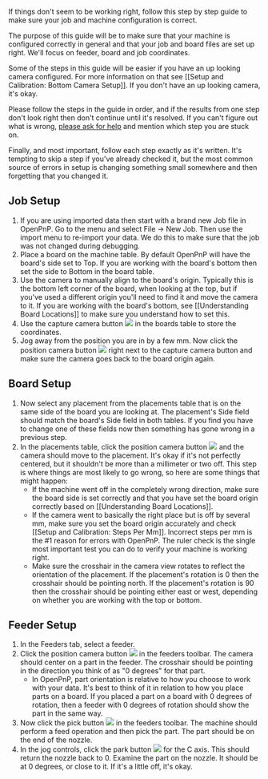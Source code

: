 If things don't seem to be working right, follow this step by step guide to make sure your job and machine configuration is correct.

The purpose of this guide will be to make sure that your machine is configured correctly in general and that your job and board files are set up right. We'll focus on feeder, board and job coordinates.

Some of the steps in this guide will be easier if you have an up looking camera configured. For more information on that see [[Setup and Calibration: Bottom Camera Setup]]. If you don't have an up looking camera, it's okay.

Please follow the steps in the guide in order, and if the results from one step don't look right then don't continue until it's resolved. If you can't figure out what is wrong, [please ask for help](http://groups.google.com/group/openpnp) and mention which step you are stuck on.

Finally, and most important, follow each step exactly as it's written. It's tempting to skip a step if you've already checked it, but the most common source of errors in setup is changing something small somewhere and then forgetting that you changed it.

## Job Setup
1. If you are using imported data then start with a brand new Job file in OpenPnP. Go to the menu and select File -> New Job. Then use the import menu to re-import your data. We do this to make sure that the job was not changed during debugging.
2. Place a board on the machine table. By default OpenPnP will have the board's side set to Top. If you are working with the board's bottom then set the side to Bottom in the board table.
3. Use the camera to manually align to the board's origin. Typically this is the bottom left corner of the board, when looking at the top, but if you've used a different origin you'll need to find it and move the camera to it. If you are working with the board's bottom, see [[Understanding Board Locations]] to make sure you understand how to set this.
4. Use the capture camera button ![](https://rawgit.com/openpnp/openpnp/develop/src/main/resources/icons/capture-camera.svg) in the boards table to store the coordinates.
5. Jog away from the position you are in by a few mm. Now click the position camera button ![](https://rawgit.com/openpnp/openpnp/develop/src/main/resources/icons/position-camera.svg) right next to the capture camera button and make sure the camera goes back to the board origin again.

## Board Setup
1. Now select any placement from the placements table that is on the same side of the board you are looking at. The placement's Side field should match the board's Side field in both tables. If you find you have to change one of these fields now then something has gone wrong in a previous step.
2. In the placements table, click the position camera button ![](https://rawgit.com/openpnp/openpnp/develop/src/main/resources/icons/position-camera.svg) and the camera should move to the placement. It's okay if it's not perfectly centered, but it shouldn't be more than a millimeter or two off. This step is where things are most likely to go wrong, so here are some things that might happen:
    * If the machine went off in the completely wrong direction, make sure the board side is set correctly and that you have set the board origin correctly based on [[Understanding Board Locations]].
    * If the camera went to basically the right place but is off by several mm, make sure you set the board origin accurately and check [[Setup and Calibration: Steps Per Mm]]. Incorrect steps per mm is the #1 reason for errors with OpenPnP. The ruler check is the single most important test you can do to verify your machine is working right.
    * Make sure the crosshair in the camera view rotates to reflect the orientation of the placement. If the placement's rotation is 0 then the crosshair should be pointing north. If the placement's rotation is 90 then the crosshair should be pointing either east or west, depending on whether you are working with the top or bottom.

## Feeder Setup
1. In the Feeders tab, select a feeder.
2. Click the position camera button ![](https://rawgit.com/openpnp/openpnp/develop/src/main/resources/icons/position-camera.svg) in the feeders toolbar. The camera should center on a part in the feeder. The crosshair should be pointing in the direction you think of as "0 degrees" for that part.
    * In OpenPnP, part orientation is relative to how you choose to work with your data. It's best to think of it in relation to how you place parts on a board. If you placed a part on a board with 0 degrees of rotation, then a feeder with 0 degrees of rotation should show the part in the same way. 
3. Now click the pick button ![](https://rawgit.com/openpnp/openpnp/develop/src/main/resources/icons/nozzletip-load.svg) in the feeders toolbar. The machine should perform a feed operation and then pick the part. The part should be on the end of the nozzle.
4. In the jog controls, click the park button ![](https://rawgit.com/openpnp/openpnp/develop/src/main/resources/icons/park.svg) for the C axis. This should return the nozzle back to 0. Examine the part on the nozzle. It should be at 0 degrees, or close to it. If it's a little off, it's okay.



